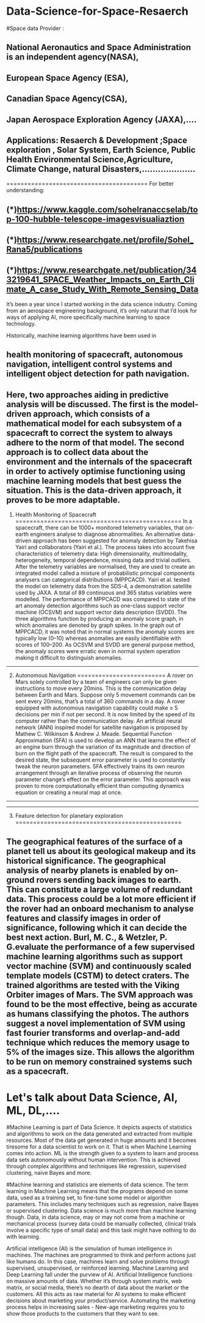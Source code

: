 # Data-Science-for-Space-Resaerch

#Space data Provider :

National Aeronautics and Space Administration is an independent agency(NASA),
-------------------
European Space Agency (ESA),
----------------------------
Canadian Space Agency(CSA), 
--------------------------
Japan Aerospace Exploration Agency (JAXA),....
---------------------------------------------------------------------------------------
Applications: Resaerch & Development ;Space exploration , Solar System, Earth Science, Public Health Environmental Science,Agriculture, Climate Change, natural Disasters,....................
-----------------------------------------------------------------------------------------------------------------------------------------------------
========================================
For better understanding:

(*)https://www.kaggle.com/sohelranaccselab/top-100-hubble-telescope-imagesvisualiaztion
----------
(*)https://www.researchgate.net/profile/Sohel_Rana5/publications
---------------
(*)https://www.researchgate.net/publication/343219641_SPACE_Weather_Impacts_on_Earth_Climate_A_case_Study_With_Remote_Sensing_Data
--------------------------------------------------------------------------------------------





It’s been a year since I started working in the data science industry. Coming from an aerospace engineering background, it’s only natural that I’d look for ways of applying AI, more specifically machine learning to space technology.

Historically, machine learning algorithms have been used in 

health monitoring of spacecraft, autonomous navigation, intelligent control systems and intelligent object detection for path navigation.
--------------------------------

Here, two approaches aiding in predictive analysis will be discussed. The first is the model-driven approach, which consists of a mathematical model for each subsystem of a spacecraft to correct the system to always adhere to the norm of that model.
The second approach is to collect data about the environment and the internals of the spacecraft in order to actively optimise functioning using machine learning models that best guess the situation. This is the data-driven approach, it proves to be more adaptable.
-----------------------------------------
1. Health Monitoring of Spacecraft
===============================================
In a spacecraft, there can be 1000+ monitored telemetry variables, that on-earth engineers analyse to diagnose abnormalities. An alternative data-driven approach has been suggested for anomaly detection by Takehisa Yairi and collaborators (Yairi et al.). The process takes into account five characteristics of telemetry data: High dimensionality, multimodality, heterogeneity, temporal dependence, missing data and trivial outliers. After the telemetry variables are normalised, they are used to create an integrated model called a mixture of probabilistic principal components analysers can categorical distributions (MPPCACD). Yairi et al. tested the model on telemetry data from the SDS-4, a demonstration satellite used by JAXA. A total of 89 continuous and 365 status variables were modelled. The performance of MPPCACD was compared to state of the art anomaly detection algorithms such as one-class support vector machine (OCSVM) and support vector data description (SVDD). The three algorithms function by producing an anomaly score graph, in which anomalies are denoted by graph spikes. In the graph out of MPPCACD, it was noted that in normal systems the anomaly scores are typically low (0–10) whereas anomalies are easily identifiable with scores of 100–200. As OCSVM and SVDD are general purpose method, the anomaly scores were erratic even in normal system operation making it difficult to distinguish anomalies.
-----------------------------------
2. Autonomous Navigation
=========================
A rover on Mars solely controlled by a team of engineers can only be given instructions to move every 20mins. This is the communication delay between Earth and Mars. Suppose only 5 movement commands can be sent every 20mins, that’s a total of 360 commands in a day. A rover equipped with autonomous navigation capability could make ≥ 5 decisions per min if not per second. It is now limited by the speed of its computer rather than the communication delay.
An artificial neural network (ANN) inspired model for satellite navigation is proposed by Mathew C. Wilkinson & Andrew J. Meade. Sequential Function Approximation (SFA) is used to develop an ANN that learns the effect of an engine burn through the variation of its magnitude and direction of burn on the flight path of the spacecraft. The result is compared to the desired state, the subsequent error parameter is used to constantly tweak the neuron parameters. SFA effectively trains its own neuron arrangement through an iterative process of observing the neuron parameter change’s effect on the error parameter. This approach was proven to more computationally efficient than computing dynamics equation or creating a neural map at once.
--------------------------------------------
-------------------------------------------------
3. Feature detection for planetary exploration
===============================================

The geographical features of the surface of a planet tell us about its geological makeup and its historical significance. The geographical analysis of nearby planets is enabled by on-ground rovers sending back images to earth. This can constitute a large volume of redundant data. This process could be a lot more efficient if the rover had an onboard mechanism to analyse features and classify images in order of significance, following which it can decide the best next action.
Burl, M. C., & Wetzler, P. G.evaluate the performance of a few supervised machine learning algorithms such as support vector machine (SVM) and continuously scaled template models (CSTM) to detect craters. The trained algorithms are tested with the Viking Orbiter images of Mars. The SVM approach was found to be the most effective, being as accurate as humans classifying the photos. The authors suggest a novel implementation of SVM using fast fourier transforms and overlap-and-add technique which reduces the memory usage to 5% of the images size. This allows the algorithm to be run on memory constrained systems such as a spacecraft.
------------------------------------------------------------






Let's talk about Data Science, AI, ML, DL,....
===============================================
#Machine Learning is part of Data Science. It depicts aspects of statistics and algorithms to work on the data generated and extracted from multiple resources. Most of the data get generated in huge amounts and it becomes tiresome for a data scientist to work on it. That is when Machine Learning comes into action. ML is the strength given to a system to learn and process data sets autonomously without human intervention. This is achieved through complex algorithms and techniques like regression, supervised clustering, naive Bayes and more.

#Machine learning and statistics are elements of data science. The term learning in Machine Learning means that the programs depend on some data, used as a training set, to fine-tune some model or algorithm parameters. This includes many techniques such as regression, naive Bayes or supervised clustering. Data science is much more than machine learning though. Data, in data science, may or may not come from a machine or mechanical process (survey data could be manually collected, clinical trials involve a specific type of small data) and this task might have nothing to do with learning.

Artificial intelligence (AI) is the simulation of human intelligence in machines. The machines are programmed to think and perform actions just like humans do. In this case, machines learn and solve problems through supervised, unsupervised, or reinforced learning. Machine Learning and Deep Learning fall under the purview of AI. Artificial Intelligence functions on massive amounts of data. Whether it’s through system matrix, web matrix, or social media, there’s no dearth of data about the market or the customers. All this acts as raw material for AI systems to make efficient decisions about marketing your product/service. Automating the marketing process helps in increasing sales - New-age marketing requires you to show those products to the customers that they want to see.

